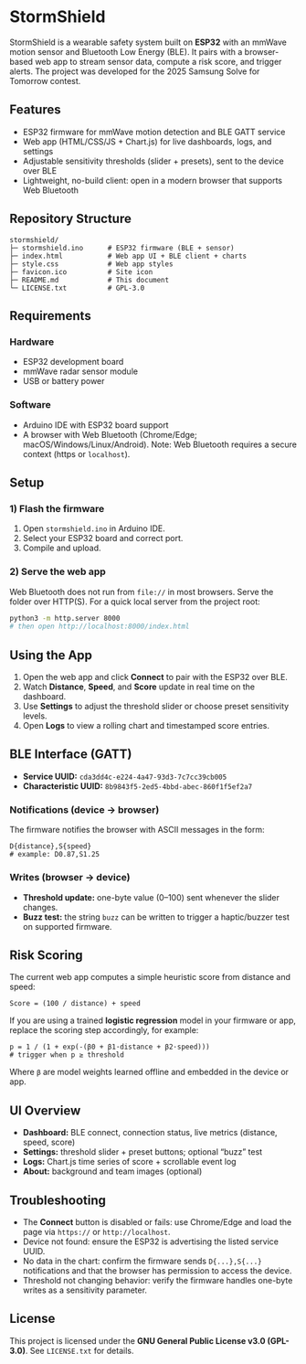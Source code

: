 # StormShield

StormShield is a wearable safety system built on **ESP32** with an mmWave motion sensor and Bluetooth Low Energy (BLE). It pairs with a browser-based web app to stream sensor data, compute a risk score, and trigger alerts. The project was developed for the 2025 Samsung Solve for Tomorrow contest.

## Features
- ESP32 firmware for mmWave motion detection and BLE GATT service
- Web app (HTML/CSS/JS + Chart.js) for live dashboards, logs, and settings
- Adjustable sensitivity thresholds (slider + presets), sent to the device over BLE
- Lightweight, no-build client: open in a modern browser that supports Web Bluetooth

## Repository Structure
```
stormshield/
├─ stormshield.ino      # ESP32 firmware (BLE + sensor)
├─ index.html           # Web app UI + BLE client + charts
├─ style.css            # Web app styles
├─ favicon.ico          # Site icon
├─ README.md            # This document
└─ LICENSE.txt          # GPL-3.0
```

## Requirements
### Hardware
- ESP32 development board
- mmWave radar sensor module
- USB or battery power

### Software
- Arduino IDE with ESP32 board support
- A browser with Web Bluetooth (Chrome/Edge; macOS/Windows/Linux/Android). Note: Web Bluetooth requires a secure context (https or `localhost`).

## Setup

### 1) Flash the firmware
1. Open `stormshield.ino` in Arduino IDE.
2. Select your ESP32 board and correct port.
3. Compile and upload.

### 2) Serve the web app
Web Bluetooth does not run from `file://` in most browsers. Serve the folder over HTTP(S). For a quick local server from the project root:
```bash
python3 -m http.server 8000
# then open http://localhost:8000/index.html
```

## Using the App
1. Open the web app and click **Connect** to pair with the ESP32 over BLE.
2. Watch **Distance**, **Speed**, and **Score** update in real time on the dashboard.
3. Use **Settings** to adjust the threshold slider or choose preset sensitivity levels.
4. Open **Logs** to view a rolling chart and timestamped score entries.

## BLE Interface (GATT)
- **Service UUID:** `cda3dd4c-e224-4a47-93d3-7c7cc39cb005`
- **Characteristic UUID:** `8b9843f5-2ed5-4bbd-abec-860f1f5ef2a7`

### Notifications (device → browser)
The firmware notifies the browser with ASCII messages in the form:
```
D{distance},S{speed}
# example: D0.87,S1.25
```

### Writes (browser → device)
- **Threshold update:** one-byte value (0–100) sent whenever the slider changes.
- **Buzz test:** the string `buzz` can be written to trigger a haptic/buzzer test on supported firmware.

## Risk Scoring
The current web app computes a simple heuristic score from distance and speed:
```
Score = (100 / distance) + speed
```
If you are using a trained **logistic regression** model in your firmware or app, replace the scoring step accordingly, for example:
```
p = 1 / (1 + exp(-(β0 + β1·distance + β2·speed)))
# trigger when p ≥ threshold
```
Where `β` are model weights learned offline and embedded in the device or app.

## UI Overview
- **Dashboard:** BLE connect, connection status, live metrics (distance, speed, score)
- **Settings:** threshold slider + preset buttons; optional “buzz” test
- **Logs:** Chart.js time series of score + scrollable event log
- **About:** background and team images (optional)

## Troubleshooting
- The **Connect** button is disabled or fails: use Chrome/Edge and load the page via `https://` or `http://localhost`.
- Device not found: ensure the ESP32 is advertising the listed service UUID.
- No data in the chart: confirm the firmware sends `D{...},S{...}` notifications and that the browser has permission to access the device.
- Threshold not changing behavior: verify the firmware handles one-byte writes as a sensitivity parameter.

## License
This project is licensed under the **GNU General Public License v3.0 (GPL-3.0)**. See `LICENSE.txt` for details.
